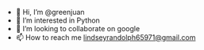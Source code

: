 - 👋 Hi, I’m @greenjuan
- 👀 I’m interested in Python
- 💞️ I’m looking to collaborate on google
- 📫 How to reach me lindseyrandolph65971@gmail.com

<!---
greenjuan/greenjuan is a ✨ special ✨ repository because its `README.md` (this file) appears on your GitHub profile.
You can click the Preview link to take a look at your changes.
--->
